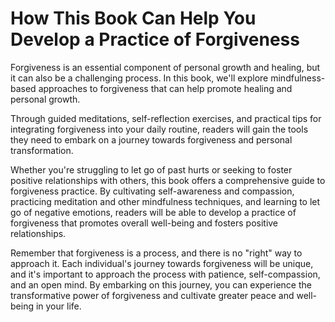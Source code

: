 How This Book Can Help You Develop a Practice of Forgiveness
==========================================================================

Forgiveness is an essential component of personal growth and healing, but it can also be a challenging process. In this book, we'll explore mindfulness-based approaches to forgiveness that can help promote healing and personal growth.

Through guided meditations, self-reflection exercises, and practical tips for integrating forgiveness into your daily routine, readers will gain the tools they need to embark on a journey towards forgiveness and personal transformation.

Whether you're struggling to let go of past hurts or seeking to foster positive relationships with others, this book offers a comprehensive guide to forgiveness practice. By cultivating self-awareness and compassion, practicing meditation and other mindfulness techniques, and learning to let go of negative emotions, readers will be able to develop a practice of forgiveness that promotes overall well-being and fosters positive relationships.

Remember that forgiveness is a process, and there is no "right" way to approach it. Each individual's journey towards forgiveness will be unique, and it's important to approach the process with patience, self-compassion, and an open mind. By embarking on this journey, you can experience the transformative power of forgiveness and cultivate greater peace and well-being in your life.
